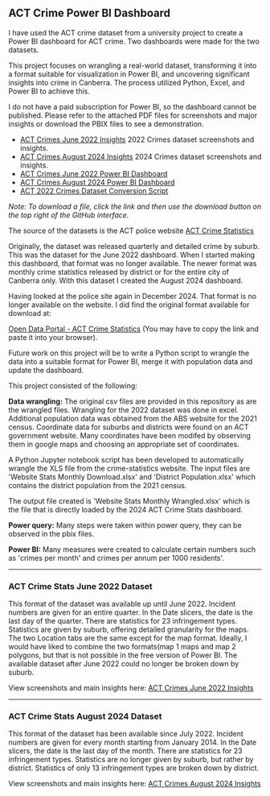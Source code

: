 ## ACT Crime Power BI Dashboard
I have used  the ACT crime dataset from a university project to create a Power BI dashboard for ACT crime. Two dashboards were made for the two datasets.

This project focuses on wrangling a real-world dataset, transforming it into a format suitable for visualization in Power BI, and uncovering significant insights into crime in Canberra. The process utilized Python, Excel, and Power BI to achieve this.

I do not have a paid subscription for Power BI, so the dashboard cannot be published. Please refer to the attached PDF files for screenshots and major insights or download the PBIX files to see a demonstration.  
- [ACT Crimes June 2022 Insights](ACT%20Crime%20Stats%20June%202022%20-%20Insights.pdf) 2022 Crimes dataset screenshots and insights.
- [ACT Crimes August 2024 Insights](ACT%20Crime%20Stats%20August%202024%20-%20Insights.pdf) 2024 Crimes dataset screenshots and insights.
- [ACT Crimes June 2022 Power BI Dashboard](ACT%20Crime%20Stats%20June%202022.pbix)
- [ACT Crimes August 2024 Power BI Dashboard](ACT%20Crime%20Stats%202024.pbix)
- [ACT 2022 Crimes Dataset Conversion Script](ACT%20Crimes%20Dataset%20Conversion.ipynb)

*Note: To download a file, click the link and then use the download button on the top right of the GitHub interface.*

The source of the datasets is the ACT police website
[ACT Crime Statistics]([https://www.policenews.act.gov.au/crime-statistics-and-data/crime-statistics](https://police.act.gov.au/crime-statistics))

Originally, the dataset was released quarterly and detailed crime by suburb. This was the dataset for the June 2022 dashboard. When I started making this dashboard, that format was no longer available. The newer format was monthly crime statistics released by district or for the entire city of Canberra only. With this dataset I created the August 2024 dashboard.

Having looked at the police site again in December 2024. That format is no longer available on the website. I did find the original format available for download at:

[Open Data Portal - ACT Crime Statistics](https://www.data.act.gov.au/Justice-Safety-and-Emergency/ACT-Crime-Statistics/2egm-dieb/about_data) (You may have to copy the link and paste it into your browser).

Future work on this project will be to write a Python script to wrangle the data into a suitable format for Power BI, merge it with population data and update the dashboard.

This project consisted of the following:

**Data wrangling:** The original csv files are provided in this repository as are the wrangled files. Wrangling for the 2022 dataset was done in excel.
Additional population data was obtained from the ABS website for the 2021 census.
Coordinate data for suburbs and districts were found on an ACT government website. Many coordinates have been modifed by observing them in google maps and choosing an appropriate set of coordinates.  

A Python Jupyter notebook script has been developed to automatically wrangle the XLS file from the crime-statistics website. The input files are 'Website Stats Monthly Download.xlsx' and 'District Population.xlsx' which contains the district population from the 2021 census.  

The output file created is 'Website Stats Monthly Wrangled.xlsx' which is the file that is directly loaded by the 2024 ACT Crime Stats dashboard.

**Power query:** Many steps were taken within power query, they can be observed in the pbix files.

**Power BI:** Many measures were created to calculate certain numbers such as 'crimes per month' and crimes per annum per 1000 residents'. 

---

### ACT Crime Stats June 2022 Dataset

This format of the dataset was available up until June 2022.
Incident numbers are given for an entire quarter. 
In the Date slicers, the date is the last day of the quarter. 
There are statistics for 23 infringement types.
Statistics are given by suburb, offering detailed granularity for the maps.
The two Location tabs are the same except for the map format. Ideally, I would have liked to combine the two formats(map 1 maps and map 2 polygons, but that is not possible in the free version of Power BI.
The available dataset after June 2022 could no longer be broken down by suburb.

View screenshots and main insights here: [ACT Crimes June 2022 Insights](ACT%20Crime%20Stats%20June%202022%20-%20Insights.pdf)


---

### ACT Crime Stats August 2024 Dataset
This format of the dataset has been available since July 2022.
Incident numbers are given for every month starting from January 2014. 
In the Date slicers, the date is the last day of the month. 
There are statistics for 23 infringement types.
Statistics are no longer given by suburb, but rather by district. 
Statistics of only 13 infringement types are broken down by district.

View screenshots and main insights here: [ACT Crimes August 2024 Insights](ACT%20Crime%20Stats%20August%202024%20-%20Insights.pdf)





